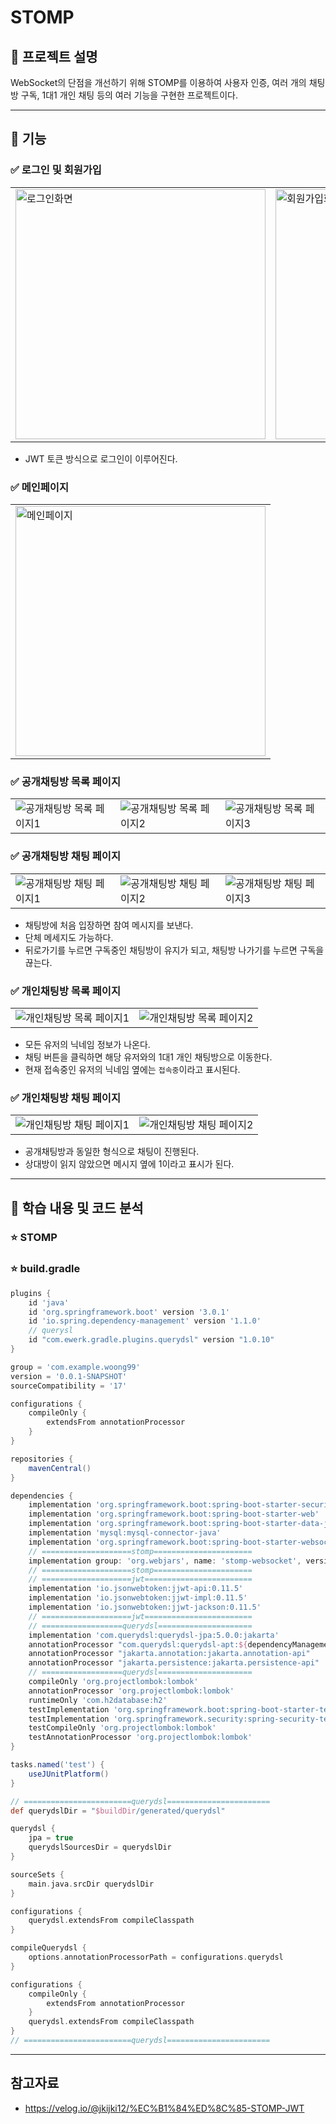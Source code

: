 # STOMP

## 📝 프로젝트 설명

WebSocket의 단점을 개선하기 위해 STOMP를 이용하여 사용자 인증, 여러 개의 채팅방 구독, 1대1 개인 채팅 등의 여러 기능을 구현한 프로젝트이다.

---

## 🎁 기능

### ✅ 로그인 및 회원가입

<table>
<tr>
<td><img src="https://user-images.githubusercontent.com/76946536/216498100-c968c060-9242-4074-989c-d043b571b2f3.png" height="400" alt="로그인화면"/></td>
<td><img src="https://user-images.githubusercontent.com/76946536/216498458-aaca78a5-dfef-4060-9cc7-b390ab27c7d7.png" height="400" alt="회원가입화면" /></td>
</tr>
</table>

- JWT 토큰 방식으로 로그인이 이루어진다.

### ✅ 메인페이지

<table>
<tr>
<td>
<img src="https://user-images.githubusercontent.com/76946536/216498632-a24e60ec-2372-4c64-be35-c020db4b4c85.png" alt="메인페이지" height="400" />
</td>
</tr>
</table>

### ✅ 공개채팅방 목록 페이지

<table>
<tr>
<td><img src="https://user-images.githubusercontent.com/76946536/216513964-d0bec5b9-b798-4183-9751-73f0a39cd4c9.png" alt="공개채팅방 목록 페이지1" /></td>
<td><img src="https://user-images.githubusercontent.com/76946536/216513969-6d6bde31-f2fa-4ac1-811d-89b7e3c0b493.png" alt="공개채팅방 목록 페이지2" /></td>
<td><img src="https://user-images.githubusercontent.com/76946536/216513971-7482d5cb-4958-46d4-a316-eb73cbc99a5b.png" alt="공개채팅방 목록 페이지3" /></td>
</tr>
</table>



### ✅ 공개채팅방 채팅 페이지

<table>
<tr>
<td><img src="https://user-images.githubusercontent.com/76946536/216514547-2efe771e-0526-43ee-8357-fe5309bd63ed.png" alt="공개채팅방 채팅 페이지1"/></td>
<td><img src="https://user-images.githubusercontent.com/76946536/216514541-4dc9b7c4-ea07-407d-9d61-eff105c0dfc2.png" alt="공개채팅방 채팅 페이지2"/></td>
<td><img src="https://user-images.githubusercontent.com/76946536/216514539-eb19d809-360c-47ee-8ece-d5c5386a1847.png" alt="공개채팅방 채팅 페이지3"/></td>
</tr>
</table>

- 채팅방에 처음 입장하면 참여 메시지를 보낸다.
- 단체 메세지도 가능하다.
- 뒤로가기를 누르면 구독중인 채팅방이 유지가 되고, 채팅방 나가기를 누르면 구독을 끊는다.

### ✅ 개인채팅방 목록 페이지

<table>
<tr>
<td>
<img src="https://user-images.githubusercontent.com/76946536/216525527-c3a3b472-e014-4402-aebb-bdb0dc96be4c.png" alt="개인채팅방 목록 페이지1"/></td>
<td><img src="https://user-images.githubusercontent.com/76946536/216525531-1fc9e922-6a4d-44b0-a274-86378c1ef796.png" alt="개인채팅방 목록 페이지2"/></td></tr></table>

- 모든 유저의 닉네임 정보가 나온다.
- 채팅 버튼을 클릭하면 해당 유저와의 1대1 개인 채팅방으로 이동한다.
- 현재 접속중인 유저의 닉네임 옆에는 `접속중`이라고 표시된다.

### ✅ 개인채팅방 채팅 페이지

<table>
<tr>
<td><img src="https://user-images.githubusercontent.com/76946536/216524909-36c4f902-4567-4e81-a7c3-3ecc2f0cc159.png" alt="개인채팅방 채팅 페이지1"/></td>
<td><img src="https://user-images.githubusercontent.com/76946536/216524913-0c30371e-57a2-4e76-a3df-dddb6ff64e64.png" alt="개인채팅방 채팅 페이지2"/></td>
</tr>
</table>

- 공개채팅방과 동일한 형식으로 채팅이 진행된다.
- 상대방이 읽지 않았으면 메시지 옆에 1이라고 표시가 된다.

---

## 📗 학습 내용 및 코드 분석

### ⭐ STOMP

### ⭐ build.gradle

```gradle
plugins {
    id 'java'
    id 'org.springframework.boot' version '3.0.1'
    id 'io.spring.dependency-management' version '1.1.0'
    // querysl
    id "com.ewerk.gradle.plugins.querydsl" version "1.0.10"
}

group = 'com.example.woong99'
version = '0.0.1-SNAPSHOT'
sourceCompatibility = '17'

configurations {
    compileOnly {
        extendsFrom annotationProcessor
    }
}

repositories {
    mavenCentral()
}

dependencies {
    implementation 'org.springframework.boot:spring-boot-starter-security'
    implementation 'org.springframework.boot:spring-boot-starter-web'
    implementation 'org.springframework.boot:spring-boot-starter-data-jpa'
    implementation 'mysql:mysql-connector-java'
    implementation 'org.springframework.boot:spring-boot-starter-websocket'
    // ====================stomp======================
    implementation group: 'org.webjars', name: 'stomp-websocket', version: '2.3.3-1'
    // ====================stomp======================
    // ====================jwt========================
    implementation 'io.jsonwebtoken:jjwt-api:0.11.5'
    implementation 'io.jsonwebtoken:jjwt-impl:0.11.5'
    implementation 'io.jsonwebtoken:jjwt-jackson:0.11.5'
    // ====================jwt========================
    // ==================querydsl=====================
    implementation 'com.querydsl:querydsl-jpa:5.0.0:jakarta'
    annotationProcessor "com.querydsl:querydsl-apt:${dependencyManagement.importedProperties['querydsl.version']}:jakarta"
    annotationProcessor "jakarta.annotation:jakarta.annotation-api"
    annotationProcessor "jakarta.persistence:jakarta.persistence-api"
    // ==================querydsl=====================
    compileOnly 'org.projectlombok:lombok'
    annotationProcessor 'org.projectlombok:lombok'
    runtimeOnly 'com.h2database:h2'
    testImplementation 'org.springframework.boot:spring-boot-starter-test'
    testImplementation 'org.springframework.security:spring-security-test'
    testCompileOnly 'org.projectlombok:lombok'
    testAnnotationProcessor 'org.projectlombok:lombok'
}

tasks.named('test') {
    useJUnitPlatform()
}

// ========================querydsl=======================
def querydslDir = "$buildDir/generated/querydsl"

querydsl {
    jpa = true
    querydslSourcesDir = querydslDir
}

sourceSets {
    main.java.srcDir querydslDir
}

configurations {
    querydsl.extendsFrom compileClasspath
}

compileQuerydsl {
    options.annotationProcessorPath = configurations.querydsl
}

configurations {
    compileOnly {
        extendsFrom annotationProcessor
    }
    querydsl.extendsFrom compileClasspath
}
// ========================querydsl=======================
```

---

## 참고자료

- https://velog.io/@jkijki12/%EC%B1%84%ED%8C%85-STOMP-JWT
